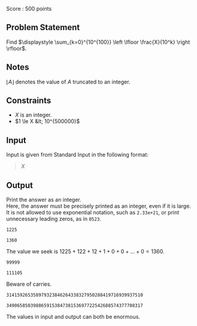 Score : $500$ points

## Problem Statement

Find $\displaystyle \sum_{k=0}^{10^{100}} \left \lfloor \frac{X}{10^k} \right \rfloor$.

## Notes

$\lfloor A \rfloor$ denotes the value of $A$ truncated to an integer.

## Constraints

- $X$ is an integer.
- $1 \le X &lt; 10^{500000}$

## Input

Input is given from Standard Input in the following format:

> $X$

## Output

Print the answer as an integer.<br>
Here, the answer must be precisely printed as an integer, even if it is large. It is not allowed to use exponential notation, such as `2.33e+21`, or print unnecessary leading zeros, as in `0523`.

```input1
1225
```

```output1
1360
```

The value we seek is $1225+122+12+1+0+0+\dots+0=1360$.

```input2
99999
```

```output2
111105
```

Beware of carries.

```input3
314159265358979323846264338327950288419716939937510
```

```output3
349065850398865915384738153697722542688574377708317
```

The values in input and output can both be enormous.